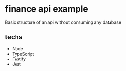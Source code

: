 # finance api example

Basic structure of an api without consuming any database

## techs

- Node
- TypeScript
- Fastify
- Jest